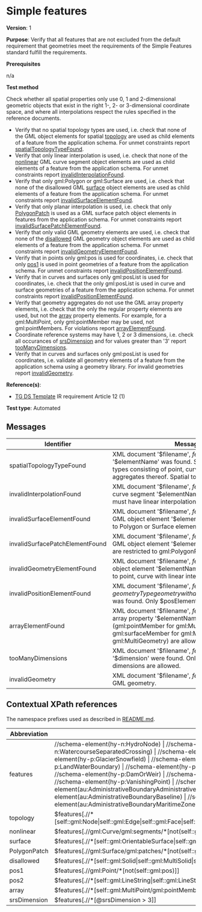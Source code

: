 # Simple features

**Version**: 1

**Purpose**: Verify that all features that are not excluded from the default requirement that geometries meet the requirements of the Simple Features standard fulfill the requirements. 

**Prerequisites**

n/a

**Test method**

Check whether all spatial properties only use 0, 1 and 2-dimensional geometric objects that exist in the right 1-, 2- or 3-dimensional coordinate space, and where all interpolations respect the rules specified in the reference documents.

* Verify that no spatial topology types are used, i.e. check that none of the GML object elements for spatial [topology](#topology) are used as child elements of a feature from the application schema. For unmet constraints report [spatialTopologyTypeFound](#spatialTopologyTypeFound).
* Verify that only linear interpolation is used, i.e. check that none of the [nonlinear](#nonlinear) GML curve segment object elements are used as child elements of a feature from the application schema. For unmet constraints report [invalidInterpolationFound](#invalidInterpolationFound).
* Verify that only gml:Polygon or gml:Surface are used, i.e. check that none of the disallowed GML [surface](#surface) object elements are used as child elements of a feature from the application schema. For unmet constraints report [invalidSurfaceElementFound](#invalidSurfaceElementFound).
* Verify that only planar interpolation is used, i.e. check that only [PolygonPatch](#PolygonPatch) is used as a GML surface patch object elements in features from the application schema. For unmet constraints report [invalidSurfacePatchElementFound](#invalidSurfacePatchElementFound).
* Verify that only valid GML geometry elements are used, i.e. check that none of the [disallowed](#disallowed) GML geometry object elements are used as child elements of a feature from the application schema. For unmet constraints report [invalidGeometryElementFound](#invalidGeometryElementFound).
* Verify that in points only gml:pos is used for coordinates, i.e. check that only [pos1](#pos1) is used in point geometries of a feature from the application schema. For unmet constraints report [invalidPositionElementFound](#invalidPositionElementFound).
* Verify that in curves and surfaces only gml:posList is used for coordinates, i.e. check that the only gml:posList is used in curve and surface geometries of a feature from the application schema. For unmet constraints report [invalidPositionElementFound](#invalidPositionElementFound).
* Verify that geometry aggregates do not use the GML array property elements, i.e. check that the only the regular property elements are used, but not the [array](#array) property elements. For example, for a gml:MultiPoint, only gml:pointMember may be used, not gml:pointMembers. For violations report [arrayElementFound](#arrayElementFound).
* Coordinate reference systems may have 1, 2 or 3 dimensions, i.e. check all occurances of [srsDimension](#srsDimension) and for values greater than '3' report [tooManyDimensions](#tooManyDimensions).
* Verify that in curves and surfaces only gml:posList is used for coordinates, i.e. validate all geometry elements of a feature from the application schema using a geometry library. For invalid geometries report [invalidGeometry](#invalidGeometry).

**Reference(s)**: 

* [TG DS Template](http://inspire.ec.europa.eu/id/ats/data/3.0rc3/schemas/README#ref_TG_DS_tmpl) IR requirement Article 12 (1)

**Test type**: Automated

## Messages

Identifier  |  Message text (parameters start with '$')
---------------------------------------------------------- | -------------------------------------------------------------------------
spatialTopologyTypeFound <a name="spatialTopologyTypeFound"/>  |  XML document '$filename', $featureType '$gmlid': A spatial topology element '$elementName' was found. Spatial properties are limited to the set of geometric types consisting of point, curve with linear interpolation, planar surface, or aggregates thereof. Spatial topology is excluded.
invalidInterpolationFound <a name="invalidInterpolationFound"/>  |  XML document '$filename', $featureType '$gmlid': A curve geometry with an invalid curve segment '$elementName' was found. Curves (standalone or within surfaces) must have linear interpolation (LineString, Curve with LineStringSegment segments).
invalidSurfaceElementFound <a name="invalidSurfaceElementFound"/>  |  XML document '$filename', $featureType '$gmlid': A surface geometry with an invalid GML object element '$elementName' was found. Planar surface types are restricted to Polygon or Surface elements.
invalidSurfacePatchElementFound <a name="invalidSurfacePatchElementFound"/>  |  XML document '$filename', $featureType '$gmlid': A surface geometry with an invalid GML object element '$elementName' for surface patches was found. Surface patches are restricted to gml:PolygonPatch elements.
invalidGeometryElementFound <a name="invalidGeometryElementFound"/>  |  XML document '$filename', $featureType '$gmlid': A geometry with an invalid GML object element '$elementName' was found. Supported geometry types are restricted to point, curve with linear interpolation, planar surface, or aggregates thereof.
invalidPositionElementFound <a name="invalidPositionElementFound"/>  |  XML document '$filename', $featureType '$gmlid': A $geometryType geometry with an invalid GML object element for coordinates '$elementName' was found. Only $posElementName is allowed.
arrayElementFound <a name="arrayElementFound"/>  |  XML document '$filename', $featureType '$gmlid': A geometric aggregate using the array property '$elementName' was found. Only the standard properties (gml:pointMember for gml:MultiPoint, gml:curveMember for gml:MultiCurve, gml:surfaceMember for gml:MultiSurface, and gml:geometryMember for gml:MultiGeometry) are allowed.
tooManyDimensions <a name="tooManyDimensions"/>  |  XML document '$filename', $featureType '$gmlid': Coordinates with a dimension '$dimension' were found. Only coordinate reference systems with 1, 2 or 3 dimensions are allowed.
invalidGeometry <a name="invalidGeometry"/>  |  XML document '$filename', $featureType '$gmlid': The feature geometry is not a valid GML geometry.

## Contextual XPath references

The namespace prefixes used as described in [README.md](http://inspire.ec.europa.eu/id/ats/data/3.0rc3/schemas/README#namespaces).

Abbreviation                                               |  XPath expression
---------------------------------------------------------- | -------------------------------------------------------------------------
features <a name="features"></a>   |  //schema-element(hy-n:HydroNode) \| //schema-element(hy-n:WatercourseLink) \| //schema-element(hy-n:WatercourseLinkSequence) \| //schema-element(hy-n:WatercourseSeparatedCrossing) \| //schema-element(hy-p:Watercourse) \| //schema-element(hy-p:StandingWater) \| //schema-element(hy-p:Wetland) \| //schema-element(hy-p:GlacierSnowfield) \| //schema-element(hy-p:Shore) \| //schema-element(hy-p:DrainageBasin) \| //schema-element(hy-p:RiverBasin) \| //schema-element(hy-p:LandWaterBoundary) \| //schema-element(hy-p:Embankment) \| //schema-element(hy-p:Ford) \| //schema-element(hy-p:Lock) \| //schema-element(hy-p:Sluice) \| //schema-element(hy-p:DamOrWeir) \| //schema-element(hy-p:ShorelineConstruction) \| //schema-element(hy-p:Crossing) \| //schema-element(hy-p:SpringOrSeep) \| //schema-element(hy-p:VanishingPoint) \| //schema-element(hy-p:Rapids) \| //schema-element(hy-p:Falls) \| //schema-element(au:AdministrativeBoundary) \| //schema-element(au:AdministrativeBoundaryAdministrativeUnit) \| //schema-element(au:AdministrativeBoundaryCondominium) \| //schema-element(au:AdministrativeBoundaryBaseline) \| //schema-element(au:AdministrativeBoundaryMaritimeBoundary) \| //schema-element(au:AdministrativeBoundaryMaritimeZone) \| //schema-element(gn:NamedPlace) \| //schema-element(ps:ProtectedSite)
topology <a name="topology"></a>  | $features[.//\*[self::gml:Node\|self::gml:Edge\|self::gml:Face\|self::gml:TopoSolid\|self::gml:TopoPoint\|self::gml:TopoCurve\|self::gml:TopoSurface\|self::gml:TopoVolume\|self::gml:TopoComplex]
nonlinear <a name="nonlinear"></a>  | $features[.//gml:Curve/gml:segments/\*[not(self::gml:LineStringSegment)]]
surface <a name="surface"></a>  | $features[.//\*[self::gml:OrientableSurface\|self::gml:CompositeSurface\|self::gml:PolyhedralSurface\|self::gml:Tin\|self::gml:TriangulatedSurface]]
PolygonPatch <a name="PolygonPatch"></a>  | $features[.//gml:Surface/gml:patches/\*[not(self::gml:PolygonPatch)]]
disallowed <a name="disallowed"></a>  | $features[.//\*[self::gml:Solid\|self::gml:MultiSolid\|self::gml:CompositeSolid\|self::gml:CompositeCurve\|self::gml:Grid]]
pos1 <a name="pos1"></a>  | $features[.//gml:Point/\*[not(self::gml:pos)]]
pos2 <a name="pos2"></a>  | $features[.//\*[self::gml:LineString\|self::gml:LineStringSegment\|self::gml:LinearRing]/\*[not(self::gml:posList)]]
array <a name="array"></a>  | $features[.//\*[self::gml:MultiPoint/gml:pointMembers|self::gml:MultiCurve/gml:curveMembers\|self::gml:MultiSurface/gml:surfaceMembers\|self::gml:MultiGeometry/gml:geometryMembers]]
srsDimension <a name="srsDimension"></a>  | $features[.//\*[@srsDimension > 3]]
